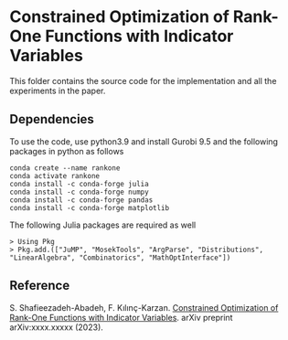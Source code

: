 # Constrained Optimization of Rank-One Functions with Indicator Variables

This folder contains the source code for the implementation and all the experiments in the paper.

## Dependencies
To use the code, use python3.9 and install Gurobi 9.5 and the following packages in python as follows

```
conda create --name rankone 
conda activate rankone
conda install -c conda-forge julia
conda install -c conda-forge numpy
conda install -c conda-forge pandas
conda install -c conda-forge matplotlib
```
The following Julia packages are required as well

```
> Using Pkg
> Pkg.add.(["JuMP", "MosekTools", "ArgParse", "Distributions", "LinearAlgebra", "Combinatorics", "MathOptInterface"])
```

## Reference
S. Shafieezadeh-Abadeh, F. Kılınç-Karzan. [Constrained Optimization of Rank-One Functions with Indicator Variables](https://arxiv.org/pdf/xxx.xxx.pdf). arXiv preprint arXiv:xxxx.xxxxx (2023).
